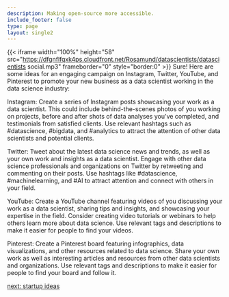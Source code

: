 ```yaml
---
description: Making open-source more accessible.
include_footer: false
type: page
layout: single2
---
```


{{< iframe width="100%" height="58" src="https://dfgnflfqxk4ps.cloudfront.net/Rosamund/datascientists/datascientists social.mp3" frameborder="0" style="border:0" >}}
Sure! Here are some ideas for an engaging campaign on Instagram, Twitter, YouTube, and Pinterest to promote your new business as a data scientist working in the data science industry:

Instagram: Create a series of Instagram posts showcasing your work as a data scientist. This could include behind-the-scenes photos of you working on projects, before and after shots of data analyses you've completed, and testimonials from satisfied clients. Use relevant hashtags such as #datascience, #bigdata, and #analytics to attract the attention of other data scientists and potential clients.

Twitter: Tweet about the latest data science news and trends, as well as your own work and insights as a data scientist. Engage with other data science professionals and organizations on Twitter by retweeting and commenting on their posts. Use hashtags like #datascience, #machinelearning, and #AI to attract attention and connect with others in your field.

YouTube: Create a YouTube channel featuring videos of you discussing your work as a data scientist, sharing tips and insights, and showcasing your expertise in the field. Consider creating video tutorials or webinars to help others learn more about data science. Use relevant tags and descriptions to make it easier for people to find your videos.

Pinterest: Create a Pinterest board featuring infographics, data visualizations, and other resources related to data science. Share your own work as well as interesting articles and resources from other data scientists and organizations. Use relevant tags and descriptions to make it easier for people to find your board and follow it.


<a href="https://workdojos.com/datascientists/startup">next: startup ideas</a>
